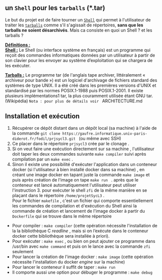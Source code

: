 ## un `Shell` pour les `tarballs` (*.tar) 
Le but du projet est de faire tourner un <ins>`Shell`</ins> qui permet à l'utilisateur de traiter les <ins>`tarballs`</ins> comme s'il s'agissait de répertoires, **sans que les tarballs ne soient désarchivés**.
Mais ca consiste en quoi un Shell ? et les tarballs ?

<ins>**Définitions :**</ins>  
<ins>**Shell :**</ins> Le Shell (ou interface système en français) est un programme qui reçoit des commandes informatiques données par un utilisateur à partir de son clavier pour les envoyer au système d’exploitation qui se chargera de les exécuter.  

<ins>**Tarballs :**</ins> Le programme tar (de l'anglais tape archiver, littéralement « archiveur pour bande ») est un logiciel d'archivage de fichiers standard des systèmes de type UNIX. Il a été créé dans les premières versions d'UNIX et standardisé par les normes POSIX.1-1988 puis POSIX.1-2001. Il existe plusieurs implémentations1 tar, la plus couramment utilisée étant GNU tar. (Wikipédia)
`Nota : pour plus de détails voir ` ARCHITECTURE.md 
## Installation et exécution 
1. Récupérer ce dépôt distant dans un dépôt local (sa machine) à l'aide de la commande `git clone https://gaufre.informatique.univ-paris-diderot.fr/fodil/prjsycl3.git ` (ou même avec SSH)  
2. Ce placer dans le répertoire `prjsycl3` crée par le clonage .
3. Si on veut faire une exécution directement sur sa machine , l'utilisateur doit taper les deux commandes suivante `make compiler` suivi après compilation par un `make exec` .
4. Sinon il existe une possibilité d'exécuter l'application dans un conteneur docker (si l'utilisateur à bien installé docker dans sa machine) , en créant une image docker en tapant juste la commande `make image` et puis après création de l'image on tape `make run ` . après que le conteneur est lancé automatiquement l'utilisateur peut utiliser l'instruction 3. pour exécuter le shell `zfi` de la même manière en se plaçant dans le répertoire `/home/projetSycL3` .  
Pour le fichier `makefile` , c'est un fichier qui comporte essentiellement les commandes de compilation et d'exécution du Shell ainsi la commande de création et lancement de l'image docker à partir du `Dockerfile` qui se trouve dans le même répertoire  
+ Pour compiler : `make compiler` (cette opération nécessite l'installation de la la bibliothèque C _readline_ , mais si on l’exécute dans le conteneur  docker cette bibliothèque sera installée à priori).
+ Pour exécuter : `make exec` , ou bien on peut ajouter ce programme dans /usr/bin avec `make command` et puis on le lance avec la commande `zfi` seulement
+ Pour lancer la création de l'image docker : `make image` (cette opération nécessite l'installation du docker _engine_ sur la machine)
+ Pour lancer le conteneur il suffit de taper : `make run` 
+ Il comporte aussi une option pour débuger le programme : `make debug` 

